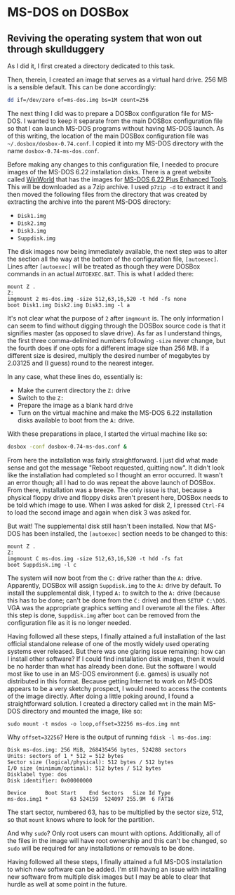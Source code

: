 # MS-DOS on DOSBox
## Reviving the operating system that won out through skullduggery

As I did it, I first created a directory dedicated to this task.

Then, therein, I created an image that serves as a virtual hard drive. 256 MB
is a sensible default. This can be done accordingly:

```bash
dd if=/dev/zero of=ms-dos.img bs=1M count=256
```

The next thing I did was to prepare a DOSBox configuration file for MS-DOS. I
wanted to keep it separate from the main DOSBox configuration file so that I
can launch MS-DOS programs without having MS-DOS launch. As of this writing, the
location of the main DOSBox configuration file was
`~/.dosbox/dosbox-0.74.conf`. I copied it into my MS-DOS directory with the
name `dosbox-0.74-ms-dos.conf`.

Before making any changes to this configuration file, I needed to procure
images of the MS-DOS 6.22 installation disks. There is a great website called
[WinWorld](https://winworldpc.com) that has the images for [MS-DOS 6.22 Plus
Enhanced
Tools](https://winworldpc.com/download/c38fc38d-68c2-bbe2-80a6-4b11c3a4c2ac).
This will be downloaded as a 7zip archive. I used `p7zip -d` to extract it and
then moved the following files from the directory that was created by
extracting the archive into the parent MS-DOS directory:

* `Disk1.img`
* `Disk2.img`
* `Disk3.img`
* `Suppdisk.img`

The disk images now being immediately available, the next step was to alter the
section all the way at the bottom of the configuration file, `[autoexec]`.
Lines after `[autoexec]` will be treated as though they were DOSBox commands
in an actual `AUTOEXEC.BAT`. This is what I added there:

```
mount Z .
Z:
imgmount 2 ms-dos.img -size 512,63,16,520 -t hdd -fs none
boot Disk1.img Disk2.img Disk3.img -l a
```

It's not clear what the purpose of `2` after `imgmount` is. The only
information I can seem to find without digging through the DOSBox source code
is that it signifies master (as opposed to slave drive). As far as I
understand things, the first three comma-delimited numbers following `-size`
never change, but the fourth does if one opts for a different image size than
256 MB. If a different size is desired, multiply the desired number of
megabytes by 2.03125 and (I guess) round to the nearest integer.

In any case, what these lines do, essentially is:

* Make the current directory the `Z:` drive
* Switch to the `Z:`
* Prepare the image as a blank hard drive
* Turn on the virtual machine and make the MS-DOS 6.22 installation disks
  available to boot from the `A:` drive.

With these preparations in place, I started the virtual machine like so:

```bash
dosbox -conf dosbox-0.74-ms-dos.conf &
```

From here the installation was fairly straightforward. I just did what made
sense and got the message "Reboot requested, quitting now". It didn't look
like the installation had completed so I thought an error occurred. It wasn't
an error though; all I had to do was repeat the above launch of DOSBox. From
there, installation was a breeze. The only issue is that, because a physical
floppy drive and floppy disks aren't present here, DOSBox needs to be told
which image to use. When I was asked for disk 2, I pressed `Ctrl-F4` to load
the second image and again when disk 3 was asked for.

But wait! The supplemental disk still hasn't been installed. Now that MS-DOS
has been installed, the `[autoexec]` section needs to be changed to this:

```
mount Z .
Z:
imgmount C ms-dos.img -size 512,63,16,520 -t hdd -fs fat
boot Suppdisk.img -l c
```

The system will now boot from the `C:` drive rather than the `A:` drive.
Apparently, DOSBox will assign `Suppdisk.img` to the `A:` drive by default. To
install the supplemental disk, I typed `A:` to switch to the `A:` drive
(because this has to be done; can't be done from the `C:` drive) and then
`SETUP C:\DOS`. VGA was the appropriate graphics setting and I overwrote all
the files. After this step is done, `Suppdisk.img` after `boot` can be removed
from the configuration file as it is no longer needed.

Having followed all these steps, I finally attained a full installation of the
last official standalone release of one of the mostly widely used operating
systems ever released. But there was one glaring issue remaining: how can I
install other software? If I could find installation disk images, then it
would be no harder than what has already been done. But the software I would
most like to use in an MS-DOS environment (i.e. games) is usually not
distributed in this format. Because getting Internet to work on MS-DOS appears
to be a very sketchy prospect, I would need to access the contents of the
image directly. After doing a little poking around, I found a straightforward
solution. I created a directory called `mnt` in the main MS-DOS directory and
mounted the image, like so:

```
sudo mount -t msdos -o loop,offset=32256 ms-dos.img mnt
```

Why `offset=32256`? Here is the output of running `fdisk -l ms-dos.img`:

```
Disk ms-dos.img: 256 MiB, 268435456 bytes, 524288 sectors
Units: sectors of 1 * 512 = 512 bytes
Sector size (logical/physical): 512 bytes / 512 bytes
I/O size (minimum/optimal): 512 bytes / 512 bytes
Disklabel type: dos
Disk identifier: 0x00000000

Device      Boot Start    End Sectors   Size Id Type
ms-dos.img1 *       63 524159  524097 255.9M  6 FAT16
```

The start sector, numbered 63, has to be multiplied by the sector size, 512,
so that `mount` knows where to look for the partition.

And why `sudo`? Only root users can mount with options. Additionally, all of
the files in the image will have root ownership and this can't be changed, so
`sudo` will be required for any installations or removals to be done.

Having followed all these steps, I finally attained a full MS-DOS installation
to which new software can be added. I'm still having an issue with installing
new software from multiple disk images but I may be able to clear that hurdle
as well at some point in the future.
